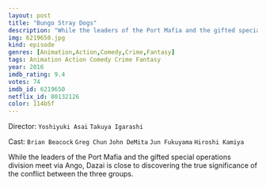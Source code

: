 ```yaml
---
layout: post
title: "Bungo Stray Dogs"
description: "While the leaders of the Port Mafia and the gifted special operations division meet via Ango, Dazai is close to discovering the true significance of the conflict between the three groups..."
img: 6219650.jpg
kind: episode
genres: [Animation,Action,Comedy,Crime,Fantasy]
tags: Animation Action Comedy Crime Fantasy 
year: 2016
imdb_rating: 9.4
votes: 74
imdb_id: 6219650
netflix_id: 80132126
color: 114b5f
---
```

Director: `Yoshiyuki Asai` `Takuya Igarashi`  

Cast: `Brian Beacock` `Greg Chun` `John DeMita` `Jun Fukuyama` `Hiroshi Kamiya` 

While the leaders of the Port Mafia and the gifted special operations division meet via Ango, Dazai is close to discovering the true significance of the conflict between the three groups.